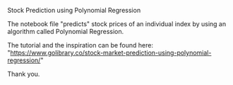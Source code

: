 Stock Prediction using Polynomial Regression

The notebook file "predicts" stock prices of an individual index by using an algorithm called Polynomial Regression. 

The tutorial and the inspiration can be found here: "https://www.golibrary.co/stock-market-prediction-using-polynomial-regression/"

Thank you. 